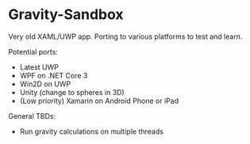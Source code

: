 # Gravity-Sandbox
Very old XAML/UWP app. Porting to various platforms to test and learn.

Potential ports:
* Latest UWP
* WPF on .NET Core 3
* Win2D on UWP
* Unity (change to spheres in 3D)
* (Low priority) Xamarin on Android Phone or iPad

General TBDs:
* Run gravity calculations on multiple threads
